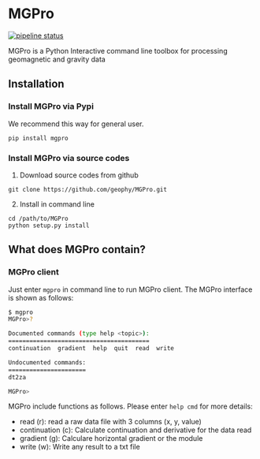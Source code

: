 # MGPro
[![pipeline status](https://git.nju.edu.cn/geophy/MGPro/badges/master/pipeline.svg)](https://git.nju.edu.cn/xumi1993/mgpro/commits/master)

MGPro is a Python Interactive command line toolbox for processing geomagnetic and gravity data

## Installation
### Install MGPro via Pypi
We recommend this way for general user.


```
pip install mgpro
```

### Install MGPro via source codes

1. Download source codes from github

```
git clone https://github.com/geophy/MGPro.git
```

2. Install in command line

```
cd /path/to/MGPro
python setup.py install
```

## What does MGPro contain?
### MGPro client
Just enter `mgpro` in command line to run MGPro client. The MGPro interface is shown as follows:

```bash
$ mgpro
MGPro>?

Documented commands (type help <topic>):
========================================
continuation  gradient  help  quit  read  write

Undocumented commands:
======================
dt2za

MGPro>
```

MGPro include functions as follows. Please enter `help cmd` for more details:

- read (r): read a raw data file with 3 columns (x, y, value)
- continuation (c): Calculate continuation and derivative for the data read
- gradient (g): Calculare horizontal gradient or the module
- write (w): Write any result to a txt file

